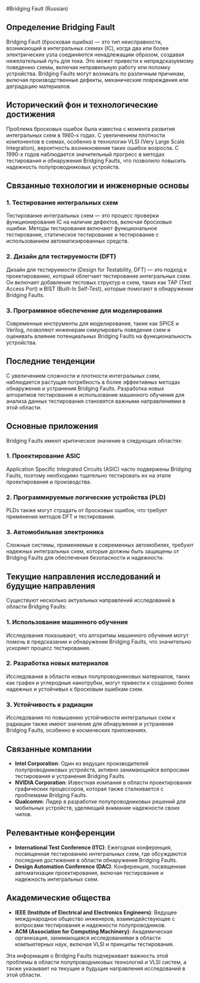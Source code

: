 #Bridging Fault (Russian)

## Определение Bridging Fault

Bridging Fault (бросковая ошибка) — это тип неисправности, возникающий в интегральных схемах (IC), когда два или более электрических узла соединяются ненадлежащим образом, создавая нежелательный путь для тока. Это может привести к непредсказуемому поведению схемы, включая неправильную работу или поломку устройства. Bridging Faults могут возникать по различным причинам, включая производственные дефекты, механические повреждения или деградацию материалов.

## Исторический фон и технологические достижения

Проблема бросковых ошибок была известна с момента развития интегральных схем в 1960-х годах. С увеличением плотности компонентов в схемах, особенно в технологии VLSI (Very Large Scale Integration), вероятность возникновения таких ошибок возросла. С 1990-х годов наблюдается значительный прогресс в методах тестирования и обнаружения Bridging Faults, что позволило повысить надежность полупроводниковых устройств.

## Связанные технологии и инженерные основы

### 1. Тестирование интегральных схем

Тестирование интегральных схем — это процесс проверки функционирования IC на наличие дефектов, включая бросковые ошибки. Методы тестирования включают функциональное тестирование, статическое тестирование и тестирование с использованием автоматизированных средств.

### 2. Дизайн для тестируемости (DFT)

Дизайн для тестируемости (Design for Testability, DFT) — это подход к проектированию, который облегчает тестирование интегральных схем. Он включает добавление тестовых структур и схем, таких как TAP (Test Access Port) и BIST (Built-In Self-Test), которые помогают в обнаружении Bridging Faults.

### 3. Программное обеспечение для моделирования

Современные инструменты для моделирования, такие как SPICE и Verilog, позволяют инженерам симулировать поведение схем и оценивать влияние потенциальных Bridging Faults на функциональность устройства.

## Последние тенденции

С увеличением сложности и плотности интегральных схем, наблюдается растущая потребность в более эффективных методах обнаружения и устранения Bridging Faults. Разработка новых алгоритмов тестирования и использование машинного обучения для анализа данных тестирования становятся важными направлениями в этой области.

## Основные приложения

Bridging Faults имеют критическое значение в следующих областях:

### 1. Проектирование ASIC

Application Specific Integrated Circuits (ASIC) часто подвержены Bridging Faults, поэтому необходимо тщательно тестировать их на этапе проектирования и производства.

### 2. Программируемые логические устройства (PLD)

PLDs также могут страдать от бросковых ошибок, что требует применения методов DFT и тестирования.

### 3. Автомобильная электроника

Сложные системы, применяемые в современных автомобилях, требуют надежных интегральных схем, которые должны быть защищены от Bridging Faults для обеспечения безопасности и надежности.

## Текущие направления исследований и будущие направления

Существуют несколько актуальных направлений исследований в области Bridging Faults:

### 1. Использование машинного обучения

Исследования показывают, что алгоритмы машинного обучения могут помочь в предсказании и обнаружении Bridging Faults, что значительно ускоряет процесс тестирования.

### 2. Разработка новых материалов

Исследования в области новых полупроводниковых материалов, таких как графен и углеродные нанотрубки, могут привести к созданию более надежных и устойчивых к бросковым ошибкам схем.

### 3. Устойчивость к радиации

Исследования по повышению устойчивости интегральных схем к радиации также имеют значение для обнаружения и устранения Bridging Faults, особенно в космических приложениях.

## Связанные компании

- **Intel Corporation**: Один из ведущих производителей полупроводниковых устройств, активно занимающийся вопросами тестирования и устранения Bridging Faults.
- **NVIDIA Corporation**: Известная компания в области проектирования графических процессоров, которая также сталкивается с проблемами Bridging Faults.
- **Qualcomm**: Лидер в разработке полупроводниковых решений для мобильных устройств, уделяющий внимание надежности своих чипов.

## Релевантные конференции

- **International Test Conference (ITC)**: Ежегодная конференция, посвященная тестированию интегральных схем, где обсуждаются последние достижения в области обнаружения Bridging Faults.
- **Design Automation Conference (DAC)**: Конференция, посвященная автоматизации проектирования, включая тестирование и надежность интегральных схем.

## Академические общества

- **IEEE (Institute of Electrical and Electronics Engineers)**: Ведущее международное общество инженеров, взаимодействующее с вопросами тестирования и надежности полупроводников.
- **ACM (Association for Computing Machinery)**: Академическая организация, занимающаяся исследованиями в области компьютерных наук, включая VLSI и принципы тестирования.

Эта информация о Bridging Faults подчеркивает важность этой проблемы в области полупроводниковых технологий и VLSI систем, а также указывает на текущие и будущие направления исследований в этой области.